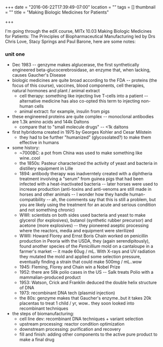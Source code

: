 +++
date = "2016-06-22T17:39:49-07:00"
location = ""
tags = []
thumbnail = ""
title = "Making Biologic Medicines for Patients"

+++

I'm going through the edX course, MITx 10.03 Making Biologic Medicines for Patients:
The Principles of Biopharmaceutical Manufacturing
led by Drs Chris Love, Stacy Springs and Paul Barone,
here are some notes:

<!--more-->

### unit one
* Dec 1983 -- genzyme makes alglucerase, the first synthetically engineered beta-glucocerebrosidase,
an enzyme that, when lacking, causes Gaucher's Disease
* biologic medicines are quite broad according to the FDA --
proteins (the focus of this course), vaccines, blood components,
cell therapies, natural hormones and plant / animal extract
  * cell therapy: something like injecting live T-cells into a patient --
  alternative medicine has also co-opted this term to injecting non-human cells
  * animal extract: for example, insulin from pigs
* these engineered proteins are quite complex --
monoclonal antibodies are 1.3k amino acids and 144k Daltons
  * compare that to "small molecule drugs" -- <1k daltons
* first hybridoma created in 1975 by Georges Kohler and Cesar Milstein
  * they had to be further "humanized" (glycosolated?) to make them effective in humans
* some history:
  * ~7000BC: a pot from China was used to make something like wine..cool
  * the 1850s: Pasteur characterized the activity of yeast and bacteria in distillery equipment in Lille
  * 1894: antibody therapy was inadverntely created with a diphtheria treatment
  involving a "serum" from guinea pigs that had been infected with a heat-inactivated bacteria --
  later horses were used to increase production
  (anti-toxins and anti-venoms are still made in horses and other animals --
  I wonder how they handle human-compatibility -- ah, the comments say that this is still a problem,
  but you are likely using the treatment for an acute and serious condition and not something chronic)
  * WWI: scientists on both sides used bacteria and yeast to make
  glycerol (for explosives), butanol (synthetic rubber precursor) and acetone (more explosives) --
  they pioneered aseptic processing where the reactors, media and equipment were sterilized
  * WWII: Howard Florey and Ernst Boris Chain worked on penicillin production in Peoria with the USDA,
  they (again serendipitously), found another species of the *Penicillium* mold
  on a cantaloupe in a farmer's market -- it made 60ug / mL.
  With X-rays and UV radiation they mutated the mold and applied some selection pressure,
  eventually finding a strain that could make 500mg / mL..wow
  * 1945: Fleming, Florey and Chain win a Nobel Prize
  * 1952: there are 58k polio cases in the US -- Salk treats Polio with a mammalian-produced product
  * 1953: Watson, Crick and Franklin deduced the double helix structure of DNA
  * 1973: recombinant DNA tech (plasmid injection)
  * the 80s: genzyme makes that Gaucher's enzyme..but it takes 20k placentas to treat 1 child / yr, wow..
  they soon looked into recombinant techniques
* the steps of biomanufacturing:
  * cell line dev: recombinant DNA techniques + variant selection
  * upstream processing: reactor condition optimization
  * downstream processing: purification and recovery
  * fill and finish: adding other components to the active pure product to make a final drug
